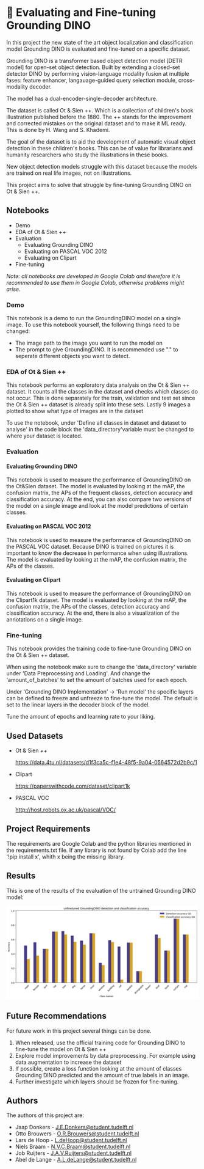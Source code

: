 
# 🦕 Evaluating and Fine-tuning Grounding DINO

In this project the new state of the art object localization and classification model Grounding DINO is evaluated and fine-tuned on a specific dataset. 

Grounding DINO is a transformer based object detection model [DETR model] for open-set object detection. Built by extending a closed-set detector DINO by performing vision-language modality fusion at multiple fases: feature enhancer, langauage-guided query selection module, cross-modality decoder.

The model has a dual-encoder-single-decoder architecture.

The dataset is called Ot & Sien ++. Which is a collection of children's book illustration published before the 1880. The ++ stands for the improvement and corrected mistakes on the original dataset and to make it ML ready. This is done by H. Wang and S. Khademi.

The goal of the dataset is to aid the development of automatic visual object detection in these children's books. This can be of value for librarians and humanity researchers who study the illustrations in these books.

New object detection models struggle with this dataset because the models are trained on real life images, not on illustrations.

This project aims to solve that struggle by fine-tuning Grounding DINO on Ot & Sien ++.

## Notebooks
* Demo
* EDA of Ot & Sien ++
* Evaluation
    * Evaluating Grounding DINO
    * Evaluating on PASCAL VOC 2012
    * Evaluating on Clipart
* Fine-tuning

_Note: all notebooks are developed in Google Colab and therefore it is recommended to use them in Google Colab, otherwise problems might arise._

### Demo
This notebook is a demo to run the GroundingDINO model on a single image. To use this notebook yourself, the following things need to be changed:
* The image path to the image you want to run the model on
* The prompt to give GroundingDINO. It is recommended use "." to seperate different objects you want to detect.


### EDA of Ot & Sien ++

This notebook performs an exploratory data analysis on the Ot & Sien ++ dataset. It counts all the classes in the dataset and checks which classes do not occur. This is done separately for the train, validation and test set since the Ot & Sien ++ dataset is already split into these sets. Lastly 9 images a plotted to show what type of images are in the dataset

To use the notebook, under 'Define all classes in dataset and dataset to analyse' in the code block the 'data_directory'variable must be changed to where your dataset is located.

### Evaluation
#### Evaluating Grounding DINO
This notebook is used to measure the performance of GroundingDINO on the Ot&Sien dataset. The model is evaluated by looking at the mAP, the confusion matrix, the APs of the frequent classes, detection accuracy and classification accuracy. At the end, you can also compare two versions of the model on a single image and look at the model predictions of certain classes.


#### Evaluating on PASCAL VOC 2012
This notebook is used to measure the performance of GroundingDINO on the PASCAL VOC dataset. Because DINO is trained on pictures it is important to know the decrease in performance when using illustrations. The model is evaluated by looking at the mAP, the confusion matrix, the APs of the classes.

#### Evaluating on Clipart
This notebook is used to measure the performance of GroundingDINO on the Clipart1k dataset. The model is evaluated by looking at the mAP, the confusion matrix, the APs of the classes, detection accuracy and classification accuracy. At the end, there is also a visualization of the annotations on a single image.


### Fine-tuning

This notebook provides the training code to fine-tune Grounding DINO on the Ot & Sien ++ dataset. 

When using the notebook make sure to change the 'data_directory' variable under 'Data Preprocessing and Loading'. And change the 'amount_of_batches' to set the amount of batches used for each epoch.

Under 'Grounding DINO Implementation' -> 'Run model' the specific layers can be defined to freeze and unfreeze to fine-tune the model. The default is set to the linear layers in the decoder block of the model.

Tune the amount of epochs and learning rate to your liking.

## Used Datasets
* Ot & Sien ++ 

    https://data.4tu.nl/datasets/d1f3ca5c-f1e4-48f5-9a04-0564572d2b9c/1

* Clipart

    https://paperswithcode.com/dataset/clipart1k
* PASCAL VOC

    http://host.robots.ox.ac.uk/pascal/VOC/

## Project Requirements

The requirements are Google Colab and the python libraries mentioned in the requirements.txt file. If any library is not found by Colab add the line '!pip install x', whith x being the missing library.

## Results

This is one of the results of the evaluation of the untrained Grounding DINO model:

![alt text](https://github.com/Linuxable/capstone/blob/main/example-results/detclass_acc.png?raw=true)


## Future Recommendations
For future work in this project several things can be done.
1. When released, use the official training code for Grounding DINO to fine-tune the model on Ot & Sien ++
2. Explore model improvements by data preprocessing. For example using data augmentation to increase the dataset
3. If possible, create a loss function looking at the amount of classes Grounding DINO predicted and the amount of true labels in an image.
4. Further investigate which layers should be frozen for fine-tuning.

## Authors
The authors of this project are:
* Jaap Donkers - J.E.Donkers@student.tudelft.nl
* Otto Brouwers - O.R.Brouwers@student.tudelft.nl
* Lars de Hoop - L.deHoop@student.tudelft.nl
* Niels Braam - N.V.C.Braam@student.tudelft.nl
* Job Ruijters - J.A.V.Ruijters@student.tudelft.nl
* Abel de Lange - A.L.deLange@student.tudelft.nl
